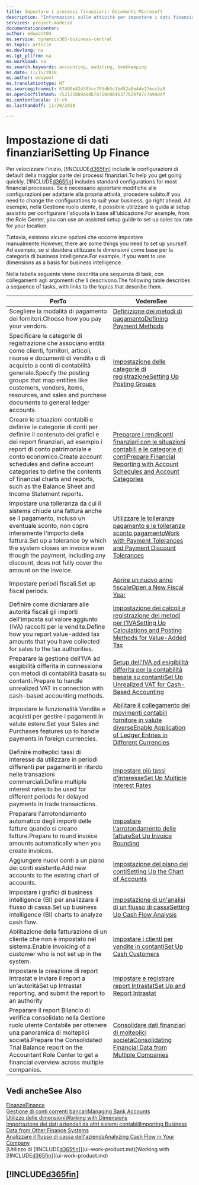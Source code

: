 ```yaml
---
title: Impostare i processi finanziari| Documenti Microsoft
description: "Informazioni sulle attività per impostare i dati finanziari nella propria attività per adattarli alle esigenze di contabilità, controllo e gestione dei libri contabili."
services: project-madeira
documentationcenter: 
author: edupont04
ms.service: dynamics365-business-central
ms.topic: article
ms.devlang: na
ms.tgt_pltfrm: na
ms.workload: na
ms.search.keywords: accounting, auditing, bookkeeping
ms.date: 11/15/2018
ms.author: edupont
ms.translationtype: HT
ms.sourcegitcommit: 67400e424305cc705db5c1bd52a8e4de17ecc5a9
ms.openlocfilehash: c52121b89a08b78750c8b46377b2bf47c7a948df
ms.contentlocale: it-ch
ms.lasthandoff: 11/20/2018

---
```

# <a name="setting-up-finance"></a><span data-ttu-id="71427-103">Impostazione di dati finanziari</span><span class="sxs-lookup"><span data-stu-id="71427-103">Setting Up Finance</span></span>
<span data-ttu-id="71427-104">Per velocizzare l'inizio, [!INCLUDE[d365fin](includes/d365fin_md.md)] include le configurazioni di default della maggior parte dei processi finanziari.</span><span class="sxs-lookup"><span data-stu-id="71427-104">To help you get going quickly, [!INCLUDE[d365fin](includes/d365fin_md.md)] includes standard configurations for most financial processes.</span></span> <span data-ttu-id="71427-105">Se è necessario apportare modifiche alle configurazioni per adattarle alla propria attività, procedere subito.</span><span class="sxs-lookup"><span data-stu-id="71427-105">If you need to change the configurations to suit your business, go right ahead.</span></span> <span data-ttu-id="71427-106">Ad esempio, nella Gestione ruolo utente, è possibile utilizzare la guida al setup assistito per configurare l'aliquota in base all'ubicazione.</span><span class="sxs-lookup"><span data-stu-id="71427-106">For example, from the Role Center, you can use an assisted setup guide to set up sales tax rate for your location.</span></span>  

<span data-ttu-id="71427-107">Tuttavia, esistono alcune opzioni che occorre impostare manualmente.</span><span class="sxs-lookup"><span data-stu-id="71427-107">However, there are some things you need to set up yourself.</span></span> <span data-ttu-id="71427-108">Ad esempio, se si desidera utilizzare le dimensioni come base per la categoria di business intelligence.</span><span class="sxs-lookup"><span data-stu-id="71427-108">For example, if you want to use dimensions as a basis for business intelligence.</span></span>  

<span data-ttu-id="71427-109">Nella tabella seguente viene descritta una sequenza di task, con collegamenti agli argomenti che li descrivono.</span><span class="sxs-lookup"><span data-stu-id="71427-109">The following table describes a sequence of tasks, with links to the topics that describe them.</span></span>

| <span data-ttu-id="71427-110">Per</span><span class="sxs-lookup"><span data-stu-id="71427-110">To</span></span> | <span data-ttu-id="71427-111">Vedere</span><span class="sxs-lookup"><span data-stu-id="71427-111">See</span></span> |
| --- | --- |
| <span data-ttu-id="71427-112">Scegliere la modalità di pagamento dei fornitori.</span><span class="sxs-lookup"><span data-stu-id="71427-112">Choose how you pay your vendors.</span></span> |[<span data-ttu-id="71427-113">Definizione dei metodi di pagamento</span><span class="sxs-lookup"><span data-stu-id="71427-113">Defining Payment Methods</span></span>](finance-payment-methods.md) |
| <span data-ttu-id="71427-114">Specificare le categorie di registrazione che associano entità come clienti, fornitori, articoli, risorse e documenti di vendita o di acquisto a conti di contabilità generale.</span><span class="sxs-lookup"><span data-stu-id="71427-114">Specify the posting groups that map entities like customers, vendors, items, resources, and sales and purchase documents to general ledger accounts.</span></span> |[<span data-ttu-id="71427-115">Impostazione delle categorie di registrazione</span><span class="sxs-lookup"><span data-stu-id="71427-115">Setting Up Posting Groups</span></span>](finance-posting-groups.md)|
|<span data-ttu-id="71427-116">Creare le situazioni contabili e definire le categorie di conti per definire il contenuto dei grafici e dei report finanziari, ad esempio i report di conto patrimoniale e conto economico.</span><span class="sxs-lookup"><span data-stu-id="71427-116">Create account schedules and define account categories to define the contents of financial charts and reports, such as the Balance Sheet and Income Statement reports.</span></span>|[<span data-ttu-id="71427-117">Preparare i rendiconti finanziari con le situazioni contabili e le categorie di conti</span><span class="sxs-lookup"><span data-stu-id="71427-117">Prepare Financial Reporting with Account Schedules and Account Categories</span></span>](bi-how-work-account-schedule.md)|
|<span data-ttu-id="71427-118">Impostare una tolleranza da cui il sistema chiude una fattura anche se il pagamento, incluso un eventuale sconto, non copre interamente l'importo della fattura.</span><span class="sxs-lookup"><span data-stu-id="71427-118">Set up a tolerance by which the system closes an invoice even though the payment, including any discount, does not fully cover the amount on the invoice.</span></span>|[<span data-ttu-id="71427-119">Utilizzare le tolleranze pagamento e le tolleranze sconto pagamento</span><span class="sxs-lookup"><span data-stu-id="71427-119">Work with Payment Tolerances and Payment Discount Tolerances</span></span>](finance-payment-tolerance-and-payment-discount-tolerance.md)|
| <span data-ttu-id="71427-120">Impostare periodi fiscali.</span><span class="sxs-lookup"><span data-stu-id="71427-120">Set up fiscal periods.</span></span> |[<span data-ttu-id="71427-121">Aprire un nuovo anno fiscale</span><span class="sxs-lookup"><span data-stu-id="71427-121">Open a New Fiscal Year</span></span>](finance-how-open-new-fiscal-year.md) |
| <span data-ttu-id="71427-122">Definire come dichiarare alle autorità fiscali gli importi dell'imposta sul valore aggiunto (IVA) raccolti per le vendite.</span><span class="sxs-lookup"><span data-stu-id="71427-122">Define how you report value-added tax amounts that you have collected for sales to the tax authorities.</span></span> |[<span data-ttu-id="71427-123">Impostazione dei calcoli e registrazione dei metodi per l'IVA</span><span class="sxs-lookup"><span data-stu-id="71427-123">Setting Up Calculations and Posting Methods for Value-Added Tax</span></span>](finance-setup-vat.md)|
|<span data-ttu-id="71427-124">Preparare la gestione dell'IVA ad esigibilità differita in connessione con metodi di contabilità basata su contanti.</span><span class="sxs-lookup"><span data-stu-id="71427-124">Prepare to handle unrealized VAT in connection with cash-based accounting methods.</span></span>|[<span data-ttu-id="71427-125">Setup dell'IVA ad esigibilità differita per la contabilità basata su contanti</span><span class="sxs-lookup"><span data-stu-id="71427-125">Set Up Unrealized VAT for Cash-Based Accounting</span></span>](finance-setup-unrealized-vat.md)|
| <span data-ttu-id="71427-126">Impostare le funzionalità Vendite e acquisti per gestire i pagamenti in valute estere.</span><span class="sxs-lookup"><span data-stu-id="71427-126">Set your Sales and Purchases features up to handle payments in foreign currencies.</span></span>|[<span data-ttu-id="71427-127">Abilitare il collegamento dei movimenti contabili fornitore in valute diverse</span><span class="sxs-lookup"><span data-stu-id="71427-127">Enable Application of Ledger Entries in Different Currencies</span></span>](finance-how-enable-application-ledger-entries-different-currencies.md)
|<span data-ttu-id="71427-128">Definire molteplici tassi di interesse da utilizzare in periodi differenti per pagamenti in ritardo nelle transazioni commerciali.</span><span class="sxs-lookup"><span data-stu-id="71427-128">Define multiple interest rates to be used for different periods for delayed payments in trade transactions.</span></span>|[<span data-ttu-id="71427-129">Impostare più tassi d'interesse</span><span class="sxs-lookup"><span data-stu-id="71427-129">Set Up Multiple Interest Rates</span></span>](finance-how-to-set-up-multiple-interest-rates.md)|
|<span data-ttu-id="71427-130">Preparare l'arrotondamento automatico degli importi delle fatture quando si creano fatture.</span><span class="sxs-lookup"><span data-stu-id="71427-130">Prepare to round invoice amounts automatically when you create invoices.</span></span>|[<span data-ttu-id="71427-131">Impostare l'arrotondamento delle fatture</span><span class="sxs-lookup"><span data-stu-id="71427-131">Set Up Invoice Rounding</span></span>](finance-set-up-invoice-rounding.md)|
| <span data-ttu-id="71427-132">Aggiungere nuovi conti a un piano dei conti esistente.</span><span class="sxs-lookup"><span data-stu-id="71427-132">Add new accounts to the existing chart of accounts.</span></span> |[<span data-ttu-id="71427-133">Impostazione del piano dei conti</span><span class="sxs-lookup"><span data-stu-id="71427-133">Setting Up the Chart of Accounts</span></span>](finance-setup-chart-accounts.md) |
| <span data-ttu-id="71427-134">Impostare i grafici di business intelligence (BI) per analizzare il flusso di cassa.</span><span class="sxs-lookup"><span data-stu-id="71427-134">Set up business intelligence (BI) charts to analyze cash flow.</span></span> |[<span data-ttu-id="71427-135">Impostazione di un'analisi di un flusso di cassa</span><span class="sxs-lookup"><span data-stu-id="71427-135">Setting Up Cash Flow Analysis</span></span>](finance-setup-cash-flow-analyses.md) |
|<span data-ttu-id="71427-136">Abilitazione della fatturazione di un cliente che non è impostato nel sistema.</span><span class="sxs-lookup"><span data-stu-id="71427-136">Enable invoicing of a customer who is not set up in the system.</span></span>|[<span data-ttu-id="71427-137">Impostare i clienti per vendite in contanti</span><span class="sxs-lookup"><span data-stu-id="71427-137">Set Up Cash Customers</span></span>](finance-how-to-set-up-cash-customers.md)|
| <span data-ttu-id="71427-138">Impostare la creazione di report Intrastat e inviare il report a un'autorità</span><span class="sxs-lookup"><span data-stu-id="71427-138">Set up Intrastat reporting, and submit the report to an authority</span></span> | [<span data-ttu-id="71427-139">Impostare e registrare report Intrastat</span><span class="sxs-lookup"><span data-stu-id="71427-139">Set Up and Report Intrastat</span></span>](finance-how-setup-report-intrastat.md)|
|<span data-ttu-id="71427-140">Preparare il report Bilancio di verifica consolidato nella Gestione ruolo utente Contabile per ottenere una panoramica di molteplici società.</span><span class="sxs-lookup"><span data-stu-id="71427-140">Prepare the Consolidated Trial Balance report on the Accountant Role Center to get a financial overview across multiple companies.</span></span>|[<span data-ttu-id="71427-141">Consolidare dati finanziari di molteplici società</span><span class="sxs-lookup"><span data-stu-id="71427-141">Consolidating Financial Data from Multiple Companies</span></span>](finance-consolidated-company-reporting.md)|

## <a name="see-also"></a><span data-ttu-id="71427-142">Vedi anche</span><span class="sxs-lookup"><span data-stu-id="71427-142">See Also</span></span>
[<span data-ttu-id="71427-143">Finanze</span><span class="sxs-lookup"><span data-stu-id="71427-143">Finance</span></span>](finance.md)  
[<span data-ttu-id="71427-144">Gestione di conti correnti bancari</span><span class="sxs-lookup"><span data-stu-id="71427-144">Managing Bank Accounts</span></span>](bank-manage-bank-accounts.md)  
[<span data-ttu-id="71427-145">Utilizzo delle dimensioni</span><span class="sxs-lookup"><span data-stu-id="71427-145">Working with Dimensions</span></span>](finance-dimensions.md)  
[<span data-ttu-id="71427-146">Importazione dei dati aziendali da altri sistemi contabili</span><span class="sxs-lookup"><span data-stu-id="71427-146">Importing Business Data from Other Finance Systems</span></span>](across-import-data-configuration-packages.md)  
[<span data-ttu-id="71427-147">Analizzare il flusso di cassa dell'azienda</span><span class="sxs-lookup"><span data-stu-id="71427-147">Analyzing Cash Flow in Your Company</span></span>](finance-analyze-cash-flow.md)  
<span data-ttu-id="71427-148">[Utilizzo di [!INCLUDE[d365fin](includes/d365fin_md.md)]](ui-work-product.md)</span><span class="sxs-lookup"><span data-stu-id="71427-148">[Working with [!INCLUDE[d365fin](includes/d365fin_md.md)]](ui-work-product.md)</span></span>  

## [!INCLUDE[d365fin](includes/free_trial_md.md)]  

